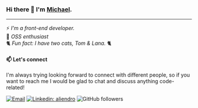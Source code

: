 ### Hi there 👋 I'm [Michael](https://aliendro.com). 

---

⚡ *I'm a front-end developer.*  
🔭 *OSS enthusiast*  
🐈 *Fun fact: I have two cats, Tom & Lana.* 🐈

#### 📫 Let's connect

I'm always trying looking forward to connect with different people, so if you want to reach me I would be glad to chat and discuss anything code-related!

[![Email](https://img.shields.io/badge/-aliendrosw@gmail.com-red?style=flat-square&logo=Gmail&logoColor=white&link=mailto:aliendrosw@gmail.com)](mailto:aliendrosw@gmail.com)
[![Linkedin: aliendro](https://img.shields.io/badge/-aliendro-blue?style=flat-square&logo=Linkedin&logoColor=white&link=https://www.linkedin.com/in/aliendro/)](https://www.linkedin.com/in/aliendro/)
![GitHub followers](https://img.shields.io/github/followers/aliendro?style=social)
